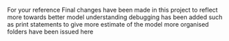 For your reference Final changes have been made in this project to reflect more towards better model understanding 
debugging has been added such as print statements to give more estimate of the model
more organised folders have been issued here
